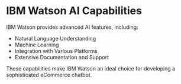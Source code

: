 # IBM Watson AI Capabilities

IBM Watson provides advanced AI features, including:

- Natural Language Understanding
- Machine Learning
- Integration with Various Platforms
- Extensive Documentation and Support

These capabilities make IBM Watson an ideal choice for developing a sophisticated eCommerce chatbot.
